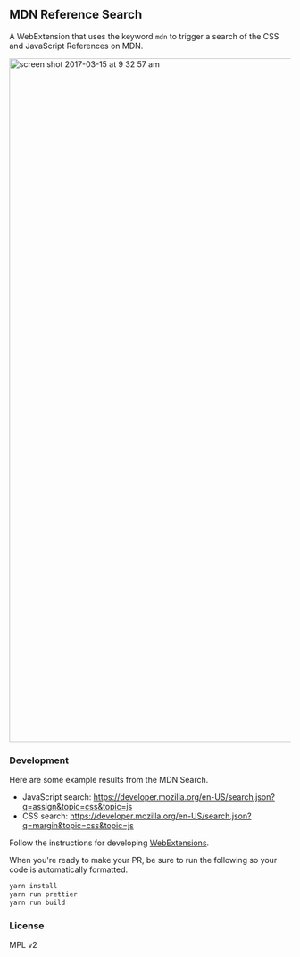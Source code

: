 ## MDN Reference Search

A WebExtension that uses the keyword `mdn` to trigger a search of the CSS and JavaScript References on MDN.

<img width="1224" alt="screen shot 2017-03-15 at 9 32 57 am" src="https://cloud.githubusercontent.com/assets/2134/23940078/eeacbd10-0963-11e7-8b60-531e44de3611.png">

### Development

Here are some example results from the MDN Search.

* JavaScript search: https://developer.mozilla.org/en-US/search.json?q=assign&topic=css&topic=js
* CSS search: https://developer.mozilla.org/en-US/search.json?q=margin&topic=css&topic=js

Follow the instructions for developing [WebExtensions](https://developer.mozilla.org/en-US/Add-ons/WebExtensions).

When you're ready to make your PR, be sure to run the following so your code is automatically formatted.

```bash
yarn install
yarn run prettier
yarn run build
```

### License

MPL v2
